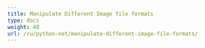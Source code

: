 ```yaml
---
title: Manipulate Different Image file formats
type: docs
weight: 40
url: /ru/python-net/manipulate-different-image-file-formats/
---
```




